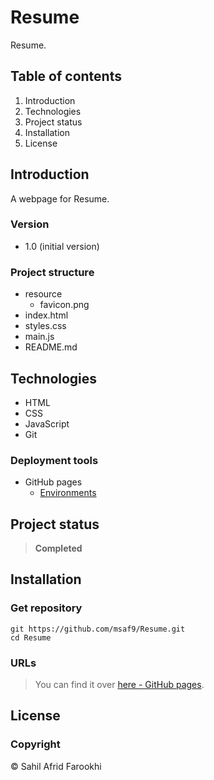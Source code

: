 # Resume
Resume.

## Table of contents
1. Introduction
2. Technologies
3. Project status
4. Installation
5. License

## Introduction
A webpage for Resume.

### Version 
- 1.0 (initial version)

### Project structure
  - resource
      - favicon.png
  - index.html
  - styles.css
  - main.js
  - README.md

## Technologies
- HTML
- CSS
- JavaScript
- Git

### Deployment tools
- GitHub pages
  - [Environments](https://msaf9.github.io/Resume/)

## Project status
> **Completed**

## Installation
### Get repository
```git
git https://github.com/msaf9/Resume.git
cd Resume
```

### URLs
> You can find it over [here - GitHub pages](https://msaf9.github.io/Resume/ "CV").

## License
### Copyright
© Sahil Afrid Farookhi
